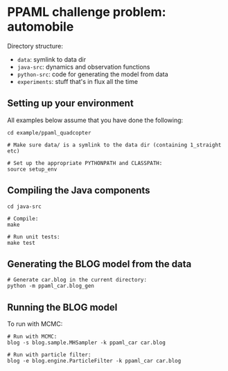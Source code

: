 # PPAML challenge problem: automobile

Directory structure:

- `data`: symlink to data dir
- `java-src`: dynamics and observation functions
- `python-src`: code for generating the model from data
- `experiments`: stuff that's in flux all the time


## Setting up your environment

All examples below assume that you have done the following:

```
cd example/ppaml_quadcopter

# Make sure data/ is a symlink to the data dir (containing 1_straight etc)

# Set up the appropriate PYTHONPATH and CLASSPATH:
source setup_env
```


## Compiling the Java components

```
cd java-src

# Compile:
make

# Run unit tests:
make test
```


## Generating the BLOG model from the data

```
# Generate car.blog in the current directory:
python -m ppaml_car.blog_gen
```


## Running the BLOG model

To run with MCMC:

```
# Run with MCMC:
blog -s blog.sample.MHSampler -k ppaml_car car.blog

# Run with particle filter:
blog -e blog.engine.ParticleFilter -k ppaml_car car.blog
```

